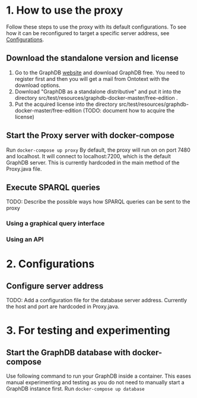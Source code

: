 # 1. How to use the proxy
Follow these steps to use the proxy with its default configurations. To see how it can be reconfigured to target a specific server address, see [Configurations](#Configurations).

## Download the standalone version and license
1. Go to the GraphDB [website](https://graphdb.ontotext.com/) and download GraphDB free. You need to register first and then you will get a mail from Ontotext with the download options. 
2. Download "GraphDB as a standalone distributive" and put it into the directory src/test/resources/graphdb-docker-master/free-edition . 
3. Put the acquired license into the directory src/test/resources/graphdb-docker-master/free-edition (TODO: document how to acquire the license)

## Start the Proxy server with docker-compose
Run `docker-compose up proxy`
By default, the proxy will run on on port 7480 and localhost. It will connect to localhost:7200, which is the default GraphDB server. This is currently hardcoded in the main method of the Proxy.java file.

## Execute SPARQL queries
TODO: Describe the possible ways how SPARQL queries can be sent to the proxy
### Using a graphical query interface

### Using an API

# 2. Configurations
## Configure server address
TODO: Add a configuration file for the database server address. Currently the host and port are hardcoded in Proxy.java.


# 3. For testing and experimenting
## Start the GraphDB database with docker-compose
Use following command to run your GraphDB inside a container. This eases manual experimenting and testing as you do not need to manually start a GraphDB instance first.
Run `docker-compose up database`
